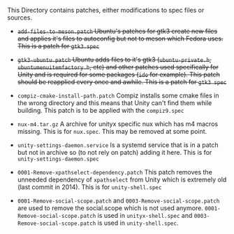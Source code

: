 This Directory contains patches, either modifications to spec files or sources.

* ~~`add-files-to-meson.patch` Ubuntu's patches for gtk3 create new files and applies it's files to autoconfig but not to meson which Fedora uses. This is a patch for `gtk3.spec`~~

* ~~`gtk3-ubuntu.patch` Ubuntu adds files to it's gtk3 (`ubuntu-private.h`, `ubuntumenuitemfactory.h`, etc) and other patches used specifically for Unity and is required for some packages (`ido` for example). This patch should be reapplied every once and awhile. This is a patch for `gtk3 spec`~~

* `compiz-cmake-install-path.patch` Compiz installs some cmake files in the wrong directory and this means that Unity can't find them while building. This patch is to be applied with the `compiz9.spec`

* `nux-m4.tar.gz` A archive for unityx specific nux which has m4 macros missing. This is for `nux.spec`. This may be removed at some point.

* `unity-settings-daemon.service` Is a systemd service that is in a patch but not in archive so (to not rely on patch) adding it here. This is for `unity-settings-daemon.spec`

* `0001-Remove-xpathselect-dependency.patch` This patch removes the unneeded dependency of `xpathselect` from Unity which is extremely old (last commit in 2014). This is for `unity-shell.spec`

* `0001-Remove-social-scope.patch` and `0003-Remove-social-scope.patch` are used to remove the social.scope which is not used anymore. `0001-Remove-social-scope.patch` is used in `unityx-shell.spec` and `0003-Remove-social-scope.patch` is used in `unity-shell.spec`.